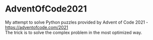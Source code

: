 # AdventOfCode2021

My attempt to solve Python puzzles provided by Advent of Code 2021 - https://adventofcode.com/2021<br>
The trick is to solve the complex problem in the most optimized way.
